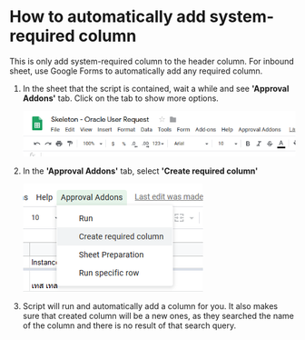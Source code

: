 # How to automatically add system-required column 

This is only add system-required column to the header column. 
For inbound sheet, use Google Forms to automatically add any required column.

1. In the sheet that the script is contained, wait a while and see **'Approval Addons'** tab.
Click on the tab to show more options.

    ![](firefox_rqrWTbHsaN-5fe318dd-784d-4e94-8132-61a49cdd12a1.png)

2. In the **'Approval Addons'** tab, select **'Create required column'**

    ![](firefox_oiVRHh6q3x-c3e889e6-4e74-4841-a383-e55ee7df1eb5.png)

3. Script will run and automatically add a column for you.
It also makes sure that created column will be a new ones, as they searched the name of the column and there is no result of that search query.